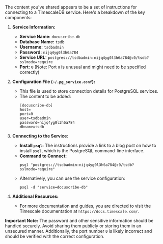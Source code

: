 The content you've shared appears to be a set of instructions for connecting to a TimescaleDB service. Here's a breakdown of the key components:

1. **Service Information:**
   - **Service Name:** `docuscribe-db`
   - **Database Name:** `tsdb`
   - **Username:** `tsdbadmin`
   - **Password:** `nijq4yg0l3h6a784`
   - **Service URL:** `postgres://tsdbadmin:nijq4yg0l3h6a784@:0/tsdb?sslmode=require`
   - **Port:** `0` (Note: Port `0` is unusual and might need to be specified correctly)

2. **Configuration File (`~/.pg_service.conf`):**
   - This file is used to store connection details for PostgreSQL services.
   - The content to be added:
     ```
     [docuscribe-db]
     host=
     port=0
     user=tsdbadmin
     password=nijq4yg0l3h6a784
     dbname=tsdb
     ```

3. **Connecting to the Service:**
   - **Install `psql`:** The instructions provide a link to a blog post on how to install `psql`, which is the PostgreSQL command-line interface.
   - **Command to Connect:**
     ```
     psql "postgres://tsdbadmin:nijq4yg0l3h6a784@:0/tsdb?sslmode=require"
     ```
   - Alternatively, you can use the service configuration:
     ```
     psql -d "service=docuscribe-db"
     ```

4. **Additional Resources:**
   - For more documentation and guides, you are directed to visit the Timescale documentation at `https://docs.timescale.com/`.

**Important Note:** The password and other sensitive information should be handled securely. Avoid sharing them publicly or storing them in an unsecured manner. Additionally, the port number `0` is likely incorrect and should be verified with the correct configuration.